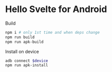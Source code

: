 # Hello Svelte for Android

Build

```sh
npm i # only 1st time and when deps change
npm run build
npm run apk-build
```

Install on device

```sh
adb connect $device
npm run apk-install
```
